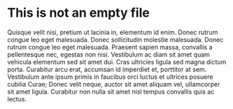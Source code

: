 # This is not an empty file
Quisque velit nisi, pretium ut lacinia in, elementum id enim. Donec rutrum congue leo eget malesuada. Donec sollicitudin molestie malesuada. Donec rutrum congue leo eget malesuada. Praesent sapien massa, convallis a pellentesque nec, egestas non nisi. Vestibulum ac diam sit amet quam vehicula elementum sed sit amet dui. Cras ultricies ligula sed magna dictum porta. Curabitur arcu erat, accumsan id imperdiet et, porttitor at sem. Vestibulum ante ipsum primis in faucibus orci luctus et ultrices posuere cubilia Curae; Donec velit neque, auctor sit amet aliquam vel, ullamcorper sit amet ligula. Curabitur non nulla sit amet nisl tempus convallis quis ac lectus.
